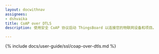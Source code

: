```yaml
---
layout: docwithnav
assignees:
- dshvaika
title: CoAP over DTLS
description: 使用安全 CoAP 协议启动 ThingsBoard 以连接您的物联网设备和项目。

---
```

{% include docs/user-guide/ssl/coap-over-dtls.md %}